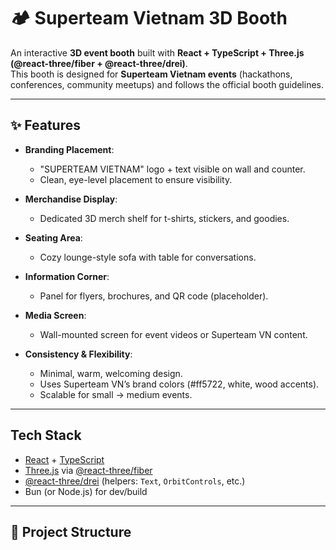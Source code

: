 # 🏕️ Superteam Vietnam 3D Booth

An interactive **3D event booth** built with **React + TypeScript + Three.js (@react-three/fiber + @react-three/drei)**.  
This booth is designed for **Superteam Vietnam events** (hackathons, conferences, community meetups) and follows the official booth guidelines.

---

## ✨ Features

- **Branding Placement**:  
  - "SUPERTEAM VIETNAM" logo + text visible on wall and counter.  
  - Clean, eye-level placement to ensure visibility.  

- **Merchandise Display**:  
  - Dedicated 3D merch shelf for t-shirts, stickers, and goodies.  

- **Seating Area**:  
  - Cozy lounge-style sofa with table for conversations.  

- **Information Corner**:  
  - Panel for flyers, brochures, and QR code (placeholder).  

- **Media Screen**:  
  - Wall-mounted screen for event videos or Superteam VN content.  

- **Consistency & Flexibility**:  
  - Minimal, warm, welcoming design.  
  - Uses Superteam VN’s brand colors (#ff5722, white, wood accents).  
  - Scalable for small → medium events.  

---

##  Tech Stack

- [React](https://react.dev/) + [TypeScript](https://www.typescriptlang.org/)  
- [Three.js](https://threejs.org/) via [@react-three/fiber](https://github.com/pmndrs/react-three-fiber)  
- [@react-three/drei](https://github.com/pmndrs/drei) (helpers: `Text`, `OrbitControls`, etc.)  
- Bun (or Node.js) for dev/build  

---

## 📂 Project Structure

